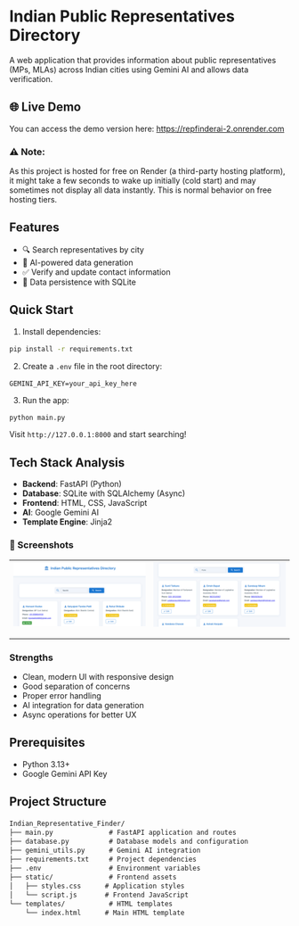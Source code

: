 # Indian Public Representatives Directory
A web application that provides information about public representatives (MPs, MLAs) across Indian cities using Gemini AI and allows data verification.

## 🌐 Live Demo
You can access the demo version here: https://repfinderai-2.onrender.com

### ⚠ Note:
As this project is hosted for free on Render (a third-party hosting platform), it might take a few seconds to wake up initially (cold start) and may sometimes not display all data instantly.
This is normal behavior on free hosting tiers.

## Features

- 🔍 Search representatives by city
- 🤖 AI-powered data generation
- ✅ Verify and update contact information
- 💾 Data persistence with SQLite

## Quick Start

1. Install dependencies:
```bash
pip install -r requirements.txt
```

2. Create a `.env` file in the root directory:
```
GEMINI_API_KEY=your_api_key_here
```

3. Run the app:
```bash
python main.py
```

Visit `http://127.0.0.1:8000` and start searching!

## Tech Stack Analysis

- **Backend**: FastAPI (Python)
- **Database**: SQLite with SQLAlchemy (Async)
- **Frontend**: HTML, CSS, JavaScript
- **AI**: Google Gemini AI
- **Template Engine**: Jinja2

### 📸 Screenshots

| ![](screenshots/Img01.png) | ![](screenshots/Img02.png) |
|------------------------------|-------------------------|
---

### Strengths
- Clean, modern UI with responsive design
- Good separation of concerns
- Proper error handling
- AI integration for data generation
- Async operations for better UX

## Prerequisites

- Python 3.13+
- Google Gemini API Key

## Project Structure

```
Indian_Representative_Finder/
├── main.py              # FastAPI application and routes
├── database.py          # Database models and configuration
├── gemini_utils.py      # Gemini AI integration
├── requirements.txt     # Project dependencies
├── .env                 # Environment variables
├── static/              # Frontend assets
│   ├── styles.css      # Application styles
│   └── script.js       # Frontend JavaScript
└── templates/           # HTML templates
    └── index.html      # Main HTML template
